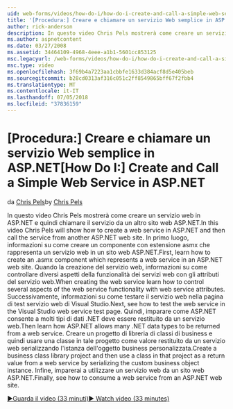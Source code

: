 ```yaml
---
uid: web-forms/videos/how-do-i/how-do-i-create-and-call-a-simple-web-service-in-aspnet
title: '[Procedura:] Creare e chiamare un servizio Web semplice in ASP.NET | Microsoft Docs'
author: rick-anderson
description: In questo video Chris Pels mostrerà come creare un servizio web in ASP.NET e quindi chiamare il servizio da un altro sito web ASP.NET. In primo luogo, imparare a creare...
ms.author: aspnetcontent
ms.date: 03/27/2008
ms.assetid: 34464109-4968-4eee-a1b1-5601cc853125
msc.legacyurl: /web-forms/videos/how-do-i/how-do-i-create-and-call-a-simple-web-service-in-aspnet
msc.type: video
ms.openlocfilehash: 3f69b4a7223aa1cbbfe1633d384acf8d5e405beb
ms.sourcegitcommit: b28cd0313af316c051c2ff8549865bff67f2fbb4
ms.translationtype: MT
ms.contentlocale: it-IT
ms.lasthandoff: 07/05/2018
ms.locfileid: "37836159"
---
```

<a name="how-do-i-create-and-call-a-simple-web-service-in-aspnet"></a><span data-ttu-id="49df1-104">[Procedura:] Creare e chiamare un servizio Web semplice in ASP.NET</span><span class="sxs-lookup"><span data-stu-id="49df1-104">[How Do I:] Create and Call a Simple Web Service in ASP.NET</span></span>
====================
<span data-ttu-id="49df1-105">da [Chris Pels](https://twitter.com/chrispels)</span><span class="sxs-lookup"><span data-stu-id="49df1-105">by [Chris Pels](https://twitter.com/chrispels)</span></span>

<span data-ttu-id="49df1-106">In questo video Chris Pels mostrerà come creare un servizio web in ASP.NET e quindi chiamare il servizio da un altro sito web ASP.NET.</span><span class="sxs-lookup"><span data-stu-id="49df1-106">In this video Chris Pels will show how to create a web service in ASP.NET and then call the service from another ASP.NET web site.</span></span> <span data-ttu-id="49df1-107">In primo luogo, informazioni su come creare un componente con estensione asmx che rappresenta un servizio web in un sito web ASP.NET.</span><span class="sxs-lookup"><span data-stu-id="49df1-107">First, learn how to create an .asmx component which represents a web service in an ASP.NET web site.</span></span> <span data-ttu-id="49df1-108">Quando la creazione del servizio web, informazioni su come controllare diversi aspetti della funzionalità dei servizi web con gli attributi del servizio web.</span><span class="sxs-lookup"><span data-stu-id="49df1-108">When creating the web service learn how to control several aspects of the web service functionality with web service attributes.</span></span> <span data-ttu-id="49df1-109">Successivamente, informazioni su come testare il servizio web nella pagina di test servizio web di Visual Studio.</span><span class="sxs-lookup"><span data-stu-id="49df1-109">Next, see how to test the web service in the Visual Studio web service test page.</span></span> <span data-ttu-id="49df1-110">Quindi, imparare come ASP.NET consente a molti tipi di dati .NET deve essere restituito da un servizio web.</span><span class="sxs-lookup"><span data-stu-id="49df1-110">Then learn how ASP.NET allows many .NET data types to be returned from a web service.</span></span> <span data-ttu-id="49df1-111">Creare un progetto di libreria di classi di business e quindi usare una classe in tale progetto come valore restituito da un servizio web serializzando l'istanza dell'oggetto business personalizzata.</span><span class="sxs-lookup"><span data-stu-id="49df1-111">Create a business class library project and then use a class in that project as a return value from a web service by serializing the custom business object instance.</span></span> <span data-ttu-id="49df1-112">Infine, imparerai a utilizzare un servizio web da un sito web ASP.NET.</span><span class="sxs-lookup"><span data-stu-id="49df1-112">Finally, see how to consume a web service from an ASP.NET web site.</span></span>

[<span data-ttu-id="49df1-113">&#9654;Guarda il video (33 minuti)</span><span class="sxs-lookup"><span data-stu-id="49df1-113">&#9654; Watch video (33 minutes)</span></span>](https://channel9.msdn.com/Blogs/ASP-NET-Site-Videos/how-do-i-create-and-call-a-simple-web-service-in-aspnet)
